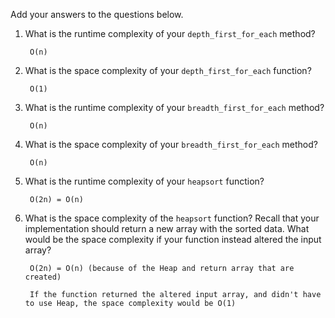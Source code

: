 Add your answers to the questions below.

1. What is the runtime complexity of your `depth_first_for_each` method?

        O(n)

2. What is the space complexity of your `depth_first_for_each` function?

        O(1)

3. What is the runtime complexity of your `breadth_first_for_each` method?

        O(n)

4. What is the space complexity of your `breadth_first_for_each` method?

        O(n)

5. What is the runtime complexity of your `heapsort` function?

        O(2n) = O(n)

6. What is the space complexity of the `heapsort` function? Recall that your implementation should return a new array with the sorted data. What would be the space complexity if your function instead altered the input array?

        O(2n) = O(n) (because of the Heap and return array that are created)

        If the function returned the altered input array, and didn't have to use Heap, the space complexity would be O(1)